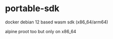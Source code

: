 # portable-sdk

docker debian 12 based wasm sdk (x86_64/arm64)

alpine proot too but only on x86_64

